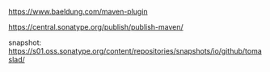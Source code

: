 https://www.baeldung.com/maven-plugin

https://central.sonatype.org/publish/publish-maven/

snapshot: https://s01.oss.sonatype.org/content/repositories/snapshots/io/github/tomaslad/

